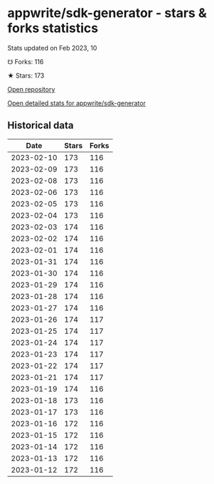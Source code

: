 # appwrite/sdk-generator - stars & forks statistics

Stats updated on Feb 2023, 10

☋ Forks: 116

★ Stars: 173

[Open repository](https://github.com/appwrite/sdk-generator)

[Open detailed stats for appwrite/sdk-generator](https://reviewgithub.com/rep/appwrite/sdk-generator)

## Historical data
| Date | Stars | Forks |
|------|-------|-------|
| 2023-02-10 | 173 | 116 | 
| 2023-02-09 | 173 | 116 | 
| 2023-02-08 | 173 | 116 | 
| 2023-02-06 | 173 | 116 | 
| 2023-02-05 | 173 | 116 | 
| 2023-02-04 | 173 | 116 | 
| 2023-02-03 | 174 | 116 | 
| 2023-02-02 | 174 | 116 | 
| 2023-02-01 | 174 | 116 | 
| 2023-01-31 | 174 | 116 | 
| 2023-01-30 | 174 | 116 | 
| 2023-01-29 | 174 | 116 | 
| 2023-01-28 | 174 | 116 | 
| 2023-01-27 | 174 | 116 | 
| 2023-01-26 | 174 | 117 | 
| 2023-01-25 | 174 | 117 | 
| 2023-01-24 | 174 | 117 | 
| 2023-01-23 | 174 | 117 | 
| 2023-01-22 | 174 | 117 | 
| 2023-01-21 | 174 | 117 | 
| 2023-01-19 | 174 | 116 | 
| 2023-01-18 | 173 | 116 | 
| 2023-01-17 | 173 | 116 | 
| 2023-01-16 | 172 | 116 | 
| 2023-01-15 | 172 | 116 | 
| 2023-01-14 | 172 | 116 | 
| 2023-01-13 | 172 | 116 | 
| 2023-01-12 | 172 | 116 | 

